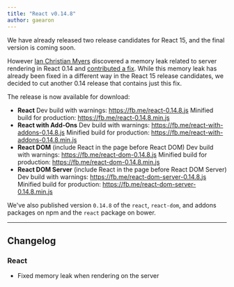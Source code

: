```yaml
---
title: "React v0.14.8"
author: gaearon
---
```


We have already released two release candidates for React 15, and the final version is coming soon.

However [Ian Christian Myers](https://github.com/iancmyers) discovered a memory leak related to server rendering in React 0.14 and [contributed a fix](https://github.com/facebook/react/pull/6060). While this memory leak has already been fixed in a different way in the React 15 release candidates, we decided to cut another 0.14 release that contains just this fix.

The release is now available for download:

* **React**
  Dev build with warnings: <https://fb.me/react-0.14.8.js>
  Minified build for production: <https://fb.me/react-0.14.8.min.js>
* **React with Add-Ons**
  Dev build with warnings: <https://fb.me/react-with-addons-0.14.8.js>
  Minified build for production: <https://fb.me/react-with-addons-0.14.8.min.js>
* **React DOM** (include React in the page before React DOM)
  Dev build with warnings: <https://fb.me/react-dom-0.14.8.js>
  Minified build for production: <https://fb.me/react-dom-0.14.8.min.js>
* **React DOM Server** (include React in the page before React DOM Server)
  Dev build with warnings: <https://fb.me/react-dom-server-0.14.8.js>
  Minified build for production: <https://fb.me/react-dom-server-0.14.8.min.js>

We've also published version `0.14.8` of the `react`, `react-dom`, and addons packages on npm and the `react` package on bower.

- - -

## Changelog

### React
- Fixed memory leak when rendering on the server
